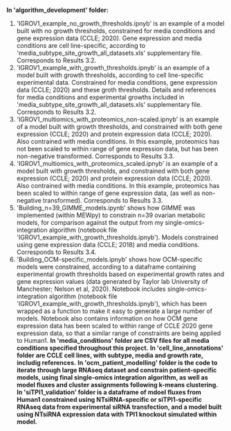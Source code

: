 **In 'algorithm_development' folder:**
  1. 'IGROV1_example_no_growth_thresholds.ipnyb' is an example of a model built with no growth thresholds, constrained for media conditions and gene expression data (CCLE; 2020). Gene expression and media conditions are cell line-specific, according to 'media_subtype_site_growth_all_datasets.xls' supplementary file. Corresponds to Results 3.2.
  2. 'IGROV1_example_with_growth_thresholds.ipnyb' is an example of a model built with growth thresholds, according to cell line-specific experimental data. Constrained for media conditions, gene expression data (CCLE; 2020) and these groth thresholds. Details and references for media conditions and experimental growths included in 'media_subtype_site_growth_all_datasets.xls' supplementary file. Corresponds to Results 3.2.
  3. 'IGROV1_multiomics_with_proteomics_non-scaled.ipnyb' is an example of a model built with growth thresholds, and constrained with both gene expression (CCLE; 2020) and protein expression data (CCLE; 2020). Also contrained with media conditions. In this example, proteomics has not been scaled to within range of gene expression data, but has been non-negative transformed. Corresponds to Results 3.3. 
  4. 'IGROV1_multiomics_with_proteomics_scaled.ipnyb' is an example of a model built with growth thresholds, and constrained with both gene expression (CCLE; 2020) and protein expression data (CCLE; 2020). Also contrained with media conditions. In this example, proteomics has been scaled to within range of gene expression data, (as well as non-negative transformed). Corresponds to Results 3.3. 
  5. 'Building_n=39_GIMME_models.ipynb' shows how GIMME was implemented (within MEWpy) to constrain n=39 ovarian metabolic models, for comparison against the output from my single-omics-integration algorithm (notebook file 'IGROV1_example_with_growth_thresholds.ipnyb'). Models constrained using gene expression data (CCLE; 2018) and media conditions. Corresponds to Results 3.4.
  6. 'Building_OCM-specific_models.ipnyb' shows how OCM-specific models were constrained, according to a dataframe containing experimental growth thresholds based on experimental growth rates and gene expression values (data generated by Taylor lab University of Manchester; Nelson et al, 2020). Notebook includes single-omics-integration algorithm (notebook file 'IGROV1_example_with_growth_thresholds.ipnyb'), which has been wrapped as a function to make it easy to generate a large number of models. Notebook also contains information on how OCM gene expression data has been scaled to within range of CCLE 2020 gene expression data, so that a similar range of constraints are being applied to Human1.
**In 'media_conditions' folder are CSV files for all media conditions specified throughout this project.**
**In 'cell_line_annotations' folder are CCLE cell lines, with subtype, media and growth rate, includig references.**
**In 'ocm_patient_modelling' folder is the code to iterate through large RNAseq dataset and constrain patient-specific models, using final single-omics integration algorithm, as well as model fluxes and cluster assignments following k-means clustering.**
**In 'siTPI1_validation' folder is a dataframe of mdoel fluxes from Human1 constrained using NTsiRNA-specific or siTPI1-specific RNAseq data from experimental siRNA transfection, and a model built using NTsiRNA expression data with TPI1 knockout simulated within model.**

